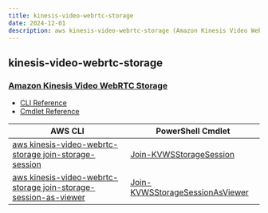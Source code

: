 ```yaml
---
title: kinesis-video-webrtc-storage
date: 2024-12-01
description: aws kinesis-video-webrtc-storage (Amazon Kinesis Video WebRTC Storage) command/cmdlet list.
---
```


## kinesis-video-webrtc-storage

### [Amazon Kinesis Video WebRTC Storage](https://aws.amazon.com/kinesis/)

* [CLI Reference](https://awscli.amazonaws.com/v2/documentation/api/latest/reference/kinesis-video-webrtc-storage/index.html)
* [Cmdlet Reference](https://docs.aws.amazon.com/powershell/latest/reference/items/KinesisVideoWebRTCStorage_cmdlets.html)

|AWS CLI|PowerShell Cmdlet|
|----|----|
|[aws kinesis-video-webrtc-storage join-storage-session](https://awscli.amazonaws.com/v2/documentation/api/latest/reference/kinesis-video-webrtc-storage/join-storage-session.html)|[Join-KVWSStorageSession](https://docs.aws.amazon.com/powershell/latest/reference/items/Join-KVWSStorageSession.html)|
|[aws kinesis-video-webrtc-storage join-storage-session-as-viewer](https://awscli.amazonaws.com/v2/documentation/api/latest/reference/kinesis-video-webrtc-storage/join-storage-session-as-viewer.html)|[Join-KVWSStorageSessionAsViewer](https://docs.aws.amazon.com/powershell/latest/reference/items/Join-KVWSStorageSessionAsViewer.html)|

